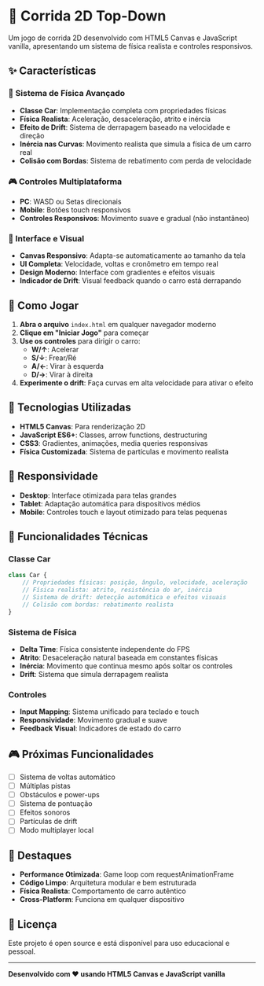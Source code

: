 # 🏁 Corrida 2D Top-Down

Um jogo de corrida 2D desenvolvido com HTML5 Canvas e JavaScript vanilla, apresentando um sistema de física realista e controles responsivos.

## ✨ Características

### 🚗 Sistema de Física Avançado
- **Classe Car**: Implementação completa com propriedades físicas
- **Física Realista**: Aceleração, desaceleração, atrito e inércia
- **Efeito de Drift**: Sistema de derrapagem baseado na velocidade e direção
- **Inércia nas Curvas**: Movimento realista que simula a física de um carro real
- **Colisão com Bordas**: Sistema de rebatimento com perda de velocidade

### 🎮 Controles Multiplataforma
- **PC**: WASD ou Setas direcionais
- **Mobile**: Botões touch responsivos
- **Controles Responsivos**: Movimento suave e gradual (não instantâneo)

### 🎨 Interface e Visual
- **Canvas Responsivo**: Adapta-se automaticamente ao tamanho da tela
- **UI Completa**: Velocidade, voltas e cronômetro em tempo real
- **Design Moderno**: Interface com gradientes e efeitos visuais
- **Indicador de Drift**: Visual feedback quando o carro está derrapando

## 🚀 Como Jogar

1. **Abra o arquivo** `index.html` em qualquer navegador moderno
2. **Clique em "Iniciar Jogo"** para começar
3. **Use os controles** para dirigir o carro:
   - **W/↑**: Acelerar
   - **S/↓**: Frear/Ré
   - **A/←**: Virar à esquerda
   - **D/→**: Virar à direita
4. **Experimente o drift**: Faça curvas em alta velocidade para ativar o efeito

## 🔧 Tecnologias Utilizadas

- **HTML5 Canvas**: Para renderização 2D
- **JavaScript ES6+**: Classes, arrow functions, destructuring
- **CSS3**: Gradientes, animações, media queries responsivas
- **Física Customizada**: Sistema de partículas e movimento realista

## 📱 Responsividade

- **Desktop**: Interface otimizada para telas grandes
- **Tablet**: Adaptação automática para dispositivos médios
- **Mobile**: Controles touch e layout otimizado para telas pequenas

## 🎯 Funcionalidades Técnicas

### Classe Car
```javascript
class Car {
    // Propriedades físicas: posição, ângulo, velocidade, aceleração
    // Física realista: atrito, resistência do ar, inércia
    // Sistema de drift: detecção automática e efeitos visuais
    // Colisão com bordas: rebatimento realista
}
```

### Sistema de Física
- **Delta Time**: Física consistente independente do FPS
- **Atrito**: Desaceleração natural baseada em constantes físicas
- **Inércia**: Movimento que continua mesmo após soltar os controles
- **Drift**: Sistema que simula derrapagem realista

### Controles
- **Input Mapping**: Sistema unificado para teclado e touch
- **Responsividade**: Movimento gradual e suave
- **Feedback Visual**: Indicadores de estado do carro

## 🎮 Próximas Funcionalidades

- [ ] Sistema de voltas automático
- [ ] Múltiplas pistas
- [ ] Obstáculos e power-ups
- [ ] Sistema de pontuação
- [ ] Efeitos sonoros
- [ ] Partículas de drift
- [ ] Modo multiplayer local

## 🌟 Destaques

- **Performance Otimizada**: Game loop com requestAnimationFrame
- **Código Limpo**: Arquitetura modular e bem estruturada
- **Física Realista**: Comportamento de carro autêntico
- **Cross-Platform**: Funciona em qualquer dispositivo

## 📄 Licença

Este projeto é open source e está disponível para uso educacional e pessoal.

---

**Desenvolvido com ❤️ usando HTML5 Canvas e JavaScript vanilla**
